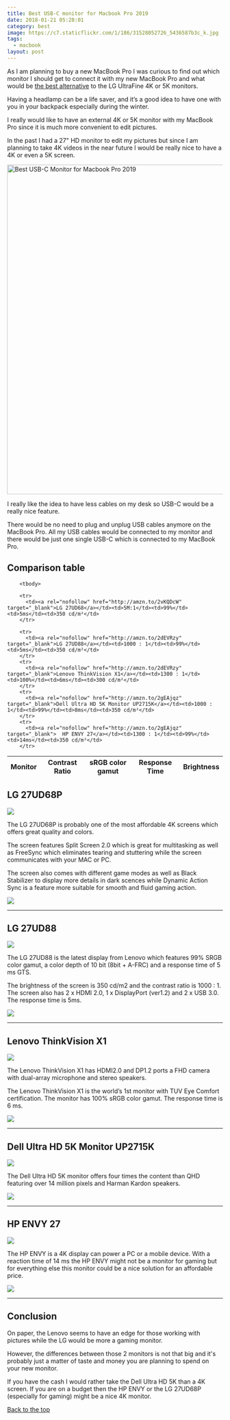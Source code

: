 ```yaml
---
title: Best USB-C monitor for Macbook Pro 2019
date: 2018-01-21 05:28:01
category: best
image: https://c7.staticflickr.com/1/186/31528052726_5436587b3c_k.jpg
tags:
  - macbook
layout: post
---
```


As I am planning to buy a new MacBook Pro I was curious to find out which monitor I should get to connect it with my new MacBook Pro and what would be <a rel="nofollow" href="#table">the best alternative</a> to the LG UltraFine 4K or 5K monitors.

Having a headlamp can be a life saver, and it’s a good idea to have one with you in your backpack especially during the winter.

I really would like to have an external 4K or 5K monitor with my MacBook Pro since it is much more convenient to edit pictures.

In the past I had a 27" HD monitor to edit my pictures but since I am planning to take 4K videos in the near future I would be really nice to have a 4K or even a 5K screen.

<img src="https://farm2.staticflickr.com/1865/30533096008_8d1b265196_b.jpg" width="1024" height="768" alt="Best USB-C Monitor for Macbook Pro 2019">

  
<!--more-->

I really like the idea to have less cables on my desk so USB-C would be a really nice feature.

There would be no need to plug and unplug USB cables anymore on the MacBook Pro. All my USB cables would be connected to my monitor and there would be just one single USB-C which is connected to my MacBook Pro.

## <a rel="nofollow" name="table">Comparison table</a>
<div class="table-responsive">
<table class="table table-hover table-bordered list_items_5">
        <thead>
             <tr>
                <th>Monitor</th><th>Contrast Ratio</th><th>sRGB color gamut</th><th>Response Time</th><th>Brightness</th>
             </tr>
        </thead>

        <tbody>

        <tr>
          <td><a rel="nofollow" href="http://amzn.to/2vKQDcW"  target="_blank">LG 27UD68</a></td><td>5M:1</td><td>99%</td><td>5ms</td><td>350 cd/m²</td>
        </tr>

        <tr>
          <td><a rel="nofollow" href="http://amzn.to/2dEVRzy"  target="_blank">LG 27UD88</a></td><td>1000 : 1</td><td>99%</td><td>5ms</td><td>350 cd/m²</td>
        </tr>
        <tr>
          <td><a rel="nofollow" href="http://amzn.to/2dEVRzy"  target="_blank">Lenovo ThinkVision X1</a></td><td>1300 : 1</td><td>100%</td><td>6ms</td><td>300 cd/m²</td>
        </tr>
        <tr>
          <td><a rel="nofollow" href="http://amzn.to/2gEAjqz"  target="_blank">Dell Ultra HD 5K Monitor UP2715K</a></td><td>1000 : 1</td><td>99%</td><td>8ms</td><td>350 cd/m²</td>
        </tr>
        <tr>
          <td><a rel="nofollow" href="http://amzn.to/2gEAjqz"  target="_blank">  HP ENVY 27</a></td><td>1300 : 1</td><td>99%</td><td>14ms</td><td>350 cd/m²</td>
        </tr>

</tbody>
</table>
</div>

  


## LG 27UD68P
<a rel="nofollow"  href="https://www.amazon.com/LG-Electronics-27UD68P-B-LED-Lit-Monitor/dp/B01F3H4JGK/ref=as_li_ss_il?s=books&ie=UTF8&qid=1502954041&sr=8-1&keywords=27UD68-P&linkCode=li3&tag=hikeve-20&linkId=aa48c7b5bd93906f8109303867ff2788" target="_blank"><img border="0" src="//ws-na.amazon-adsystem.com/widgets/q?_encoding=UTF8&ASIN=B01F3H4JGK&Format=_SL250_&ID=AsinImage&MarketPlace=US&ServiceVersion=20070822&WS=1&tag=hikeve-20" ></a><img src="https://ir-na.amazon-adsystem.com/e/ir?t=hikeve-20&l=li3&o=1&a=B01F3H4JGK" width="1" height="1" border="0" alt="" style="border:none !important; margin:0px !important;" />

The LG 27UD68P is probably one of the most affordable 4K screens which offers great quality and colors.

The screen features Split Screen 2.0 which is great for multitasking as well as FreeSync which eliminates tearing and stuttering while the screen communicates with your MAC or PC.

The screen also comes with different game modes as well as Black Stabilizer to display more details in dark scences while Dynamic Action Sync is a feature more suitable for smooth and fluid gaming action.

<a rel="nofollow" href="http://amzn.to/2w4fCdW"  target="blank"><img src="http://www.hikeventures.com/buy.gif"></a>

<hr>


## LG 27UD88
<a rel="nofollow" href="https://www.amazon.com/gp/product/B01CDYB0QS/ref=as_li_tl?ie=UTF8&camp=1789&creative=9325&creativeASIN=B01CDYB0QS&linkCode=as2&tag=hikeve-20&linkId=9750242391a1726e4b4b87c855ce4300" ><img border="0" src="//ws-na.amazon-adsystem.com/widgets/q?_encoding=UTF8&MarketPlace=US&ASIN=B01CDYB0QS&ServiceVersion=20070822&ID=AsinImage&WS=1&Format=_SL250_&tag=hikeve-20" ></a><img src="//ir-na.amazon-adsystem.com/e/ir?t=hikeve-20&l=am2&o=1&a=B01CDYB0QS" width="1" height="1" border="0" alt="LG 27UD88" style="border:none !important; margin:0px !important;" />

The LG 27UD88 is the latest display from Lenovo which features 99% SRGB color gamut, a color depth of 10 bit (8bit + A-FRC) and a response time of 5 ms GTS.

The brightness of the screen is 350 cd/m2 and the contrast ratio is 1000 : 1. The screen also has 2 x HDMI 2.0, 1 x DisplayPort (ver1.2) and 2 x USB 3.0. The response time is 5ms.

<a rel="nofollow" href="http://amzn.to/2dEVRzy"  target="blank"><img src="http://www.hikeventures.com/buy.gif"></a>

<hr>

## Lenovo ThinkVision X1
<a rel="nofollow" href="https://www.amazon.com/gp/product/B01EORW6YM/ref=as_li_tl?ie=UTF8&camp=1789&creative=9325&creativeASIN=B01EORW6YM&linkCode=as2&tag=hikeve-20&linkId=f43cc1738aa7806bd1bb12c3e2670ce2" ><img border="0" src="//ws-na.amazon-adsystem.com/widgets/q?_encoding=UTF8&MarketPlace=US&ASIN=B01EORW6YM&ServiceVersion=20070822&ID=AsinImage&WS=1&Format=_SL250_&tag=hikeve-20" ></a><img src="//ir-na.amazon-adsystem.com/e/ir?t=hikeve-20&l=am2&o=1&a=B01EORW6YM" width="1" height="1" border="0" alt="Lenovo ThinkVision X1" style="border:none !important; margin:0px !important;" />

The Lenovo ThinkVision X1 has HDMI2.0 and DP1.2 ports a FHD camera with dual-array microphone and stereo speakers.

 The Lenovo ThinkVision X1 is the world’s 1st monitor with TUV Eye Comfort certification. The monitor has 100% sRGB color gamut. The response time is 6 ms.

<a rel="nofollow" href="http://amzn.to/2dEVRzy"  target="blank"><img src="http://www.hikeventures.com/buy.gif"></a>

<hr>

## Dell Ultra HD 5K Monitor UP2715K

<a rel="nofollow"  target="_blank"  href="https://www.amazon.com/gp/product/B00OKSFXZU/ref=as_li_tl?ie=UTF8&camp=1789&creative=9325&creativeASIN=B00OKSFXZU&linkCode=as2&tag=hikeve-20&linkId=302e66e0b4bc2e1338edb0c38e62b898"><img border="0" src="//ws-na.amazon-adsystem.com/widgets/q?_encoding=UTF8&MarketPlace=US&ASIN=B00OKSFXZU&ServiceVersion=20070822&ID=AsinImage&WS=1&Format=_SL250_&tag=hikeve-20" ></a><img src="//ir-na.amazon-adsystem.com/e/ir?t=hikeve-20&l=am2&o=1&a=B00OKSFXZU" width="1" height="1" border="0" alt="Dell Ultra HD 5K Monitor UP2715K" style="border:none !important; margin:0px !important;" />

The Dell Ultra HD 5K monitor offers four times the content than QHD featuring over 14 million pixels and Harman Kardon speakers.

<a rel="nofollow" href="http://amzn.to/2gEAjqz"  target="blank"><img src="http://www.hikeventures.com/buy.gif"></a>


<hr>

## HP ENVY 27

<a rel="nofollow"  target="_blank"  href="https://www.amazon.com/gp/product/B01N3YVA0P/ref=as_li_tl?ie=UTF8&camp=1789&creative=9325&creativeASIN=B01N3YVA0P&linkCode=as2&tag=hikeve-20&linkId=3e874bc4ca2788c4625ac6832f65d82f"><img border="0" src="//ws-na.amazon-adsystem.com/widgets/q?_encoding=UTF8&MarketPlace=US&ASIN=B01N3YVA0P&ServiceVersion=20070822&ID=AsinImage&WS=1&Format=_SL250_&tag=hikeve-20" ></a><img src="//ir-na.amazon-adsystem.com/e/ir?t=hikeve-20&l=am2&o=1&a=B01N3YVA0P" width="1" height="1" border="0" alt="HP ENVY 27" style="border:none !important; margin:0px !important;" />

The HP ENVY is a 4K display can power a PC or a mobile device. With a reaction time of 14 ms the HP ENVY might not be a monitor for gaming but for everything else this monitor could be a nice solution for an affordable price.

<a rel="nofollow" href="http://amzn.to/2ikrt0u"  target="blank"><img src="http://www.hikeventures.com/buy.gif"></a>

<hr>


## Conclusion
On paper, the Lenovo seems to have an edge for those working with pictures while the LG would be more a gaming monitor.

However, the differences between those 2 monitors is not that big and it's probably just a matter of taste and money you are planning to spend on your new monitor.

 If you have the cash I would rather take the Dell Ultra HD 5K than a 4K screen. If you are on a budget then the HP ENVY or the LG 27UD68P (especially for gaming) might be a nice 4K monitor.


 <a rel="nofollow" href="#table" class="btn btn-danger" role="button">Back to the top</a>
